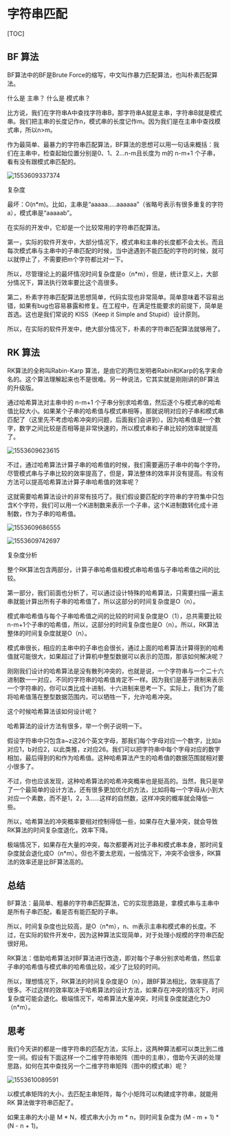 # 字符串匹配

[TOC]

## BF 算法

BF算法中的BF是Brute Force的缩写，中文叫作暴力匹配算法，也叫朴素匹配算法。

什么是 主串？ 什么是 模式串？

比方说，我们在字符串A中查找字符串B，那字符串A就是主串，字符串B就是模式串。我们把主串的长度记作n，模式串的长度记作m。因为我们是在主串中查找模式串，所以n>m。

作为最简单、最暴力的字符串匹配算法，BF算法的思想可以用一句话来概括：我们在主串中，检查起始位置分别是0、1、2...n-m且长度为 m的 n-m+1 个子串，看有没有跟模式串匹配的。

![1553609337374](D:\Documents\笔记本\offer学习复习\BF-RK-BM-字符串匹配\1553609337374.png)

复杂度

最坏：O(n*m)。比如，主串是“aaaaa..…aaaaaa”（省略号表示有很多重复的字符a），模式串是“aaaaab”。

在实际的开发中，它却是一个比较常用的字符串匹配算法。

第一，实际的软件开发中，大部分情况下，模式串和主串的长度都不会太长。而且每次模式串与主串中的子串匹配的时候，当中途遇到不能匹配的字符的时候，就可以就停止了，不需要把m个字符都比对一下。

所以，尽管理论上的最坏情况时间复杂度是o（n*m），但是，统计意义上，大部分情况下，算法执行效率要比这个高很多。

第二，朴素字符串匹配算法思想简单，代码实现也非常简单。简单意味着不容易出错，如果有bug也容易暴露和修复。在工程中，在满足性能要求的前提下，简单是首选。这也是我们常说的 KISS（Keep it Simple and Stupid）设计原则。

所以，在实际的软件开发中，绝大部分情况下，朴素的字符串匹配算法就够用了。

## RK 算法

RK算法的全称叫Rabin-Karp 算法，是由它的两位发明者Rabin和Karp的名字来命名的。这个算法理解起来也不是很难。另一种说法，它其实就是刚刚讲的BF算法的升级版。

通过哈希算法对主串中的 n-m+1 个子串分别求哈希值，然后逐个与模式串的哈希值比较大小。如果某个子串的哈希值与模式串相等，那就说明对应的子串和模式串匹配了（这里先不考虑哈希冲突的问题，后面我们会讲到）。因为哈希值是一个数字，数字之间比较是否相等是非常快速的，所以模式串和子串比较的效率就提高了。

![1553609623615](D:\Documents\笔记本\offer学习复习\BF-RK-BM-字符串匹配\1553609623615.png)

不过，通过哈希算法计算子串的哈希值的时候，我们需要遍历子串中的每个字符。尽管模式串与子串比较的效率提高了，但是，算法整体的效率并没有提高。有没有方法可以提高哈希算法计算子串哈希值的效率呢？

这就需要哈希算法设计的非常有技巧了。我们假设要匹配的字符串的字符集中只包含K个字符，我们可以用一个K进制数来表示一个子串，这个K进制数转化成十进制数，作为子串的哈希值。

![1553609686555](D:\Documents\笔记本\offer学习复习\BF-RK-BM-字符串匹配\1553609686555.png)

![1553609742697](D:\Documents\笔记本\offer学习复习\BF-RK-BM-字符串匹配\1553609742697.png)

复杂度分析

整个RK算法包含两部分，计算子串哈希值和模式串哈希值与子串哈希值之间的比较。

第一部分，我们前面也分析了，可以通过设计特殊的哈希算法，只需要扫描一遍主串就能计算出所有子串的哈希值了，所以这部分的时间复杂度是O（n）。

模式串哈希值与每个子串哈希值之间的比较的时间复杂度是O（1），总共需要比较 n-m+1个子串的哈希值，所以，这部分的时间复杂度也是O（n）。所以，RK算法整体的时间复杂度就是O（n）。

模式串很长，相应的主串中的子串也会很长，通过上面的哈希算法计算得到的哈希值就可能很大，如果超过了计算机中整型数据可以表示的范围，那该如何解决呢？

刚刚我们设计的哈希算法是没有散列冲突的，也就是说，一个字符串与一个二十六进制数一一对应，不同的字符串的哈希值肯定不一样。因为我们是基于进制来表示一个字符串的，你可以类比成十进制、十六进制来思考一下。实际上，我们为了能将哈希值落在整型数据范围内，可以牺牲一下，允许哈希冲突。

这个时候哈希算法该如何设计呢？

哈希算法的设计方法有很多，举一个例子说明一下。

假设字符串中只包含a~z这26个英文字母，那我们每个字母对应一个数字，比如a对应1，b对应2，以此类推，z对应26。我们可以把字符串中每个字母对应的数字相加，最后得到的和作为哈希值。这种哈希算法产生的哈希值的数据范围就相对要小很多了。

不过，你也应该发现，这种哈希算法的哈希冲突概率也是挺高的。当然，我只是举了一个最简单的设计方法，还有很多更加优化的方法，比如将每一个字母从小到大对应一个素数，而不是1，2，3...…这样的自然数，这样冲突的概率就会降低一些。

所以，哈希算法的冲突概率要相对控制得低一些，如果存在大量冲突，就会导致RK算法的时间复杂度退化，效率下降。

极端情况下，如果存在大量的冲突，每次都要再对比子串和模式串本身，那时间复杂度就会退化成O（n*m）。但也不要太悲观，一般情况下，冲突不会很多，RK算法的效率还是比BF算法高的。

## 总结

BF算法：最简单、粗暴的字符串匹配算法，它的实现思路是，拿模式串与主串中是所有子串匹配，看是否有能匹配的子串。

所以，时间复杂度也比较高，是O（n\*m），n、m表示主串和模式串的长度。不过，在实际的软件开发中，因为这种算法实现简单，对于处理小规模的字符串匹配很好用。

RK算法：借助哈希算法对BF算法进行改造，即对每个子串分别求哈希值，然后拿子串的哈希值与模式串的哈希值比较，减少了比较的时间。

所以，理想情况下，RK算法的时间复杂度是O（n），跟BF算法相比，效率提高了很多。不过这样的效率取决于哈希算法的设计方法，如果存在冲突的情况下，时间复杂度可能会退化。极端情况下，哈希算法大量冲突，时间复杂度就退化为O（n*m）。

## 思考

我们今天讲的都是一维字符串的匹配方法，实际上，这两种算法都可以类比到二维空一间。假设有下面这样一个二维字符串矩阵（图中的主串），借助今天讲的处理思路，如何在其中查找另一个二维字符串矩阵（图中的模式串）呢？

![1553610089591](D:\Documents\笔记本\offer学习复习\BF-RK-BM-字符串匹配\1553610089591.png)

 以模式串矩阵的大小，去匹配主串矩阵，每个小矩阵可以构建成字符串，就能用 RK 算法做字符串匹配了。

如果主串的大小是 M * N，模式串大小为 m * n，则时间复杂度为 (M - m + 1) * (N - n + 1)。  


